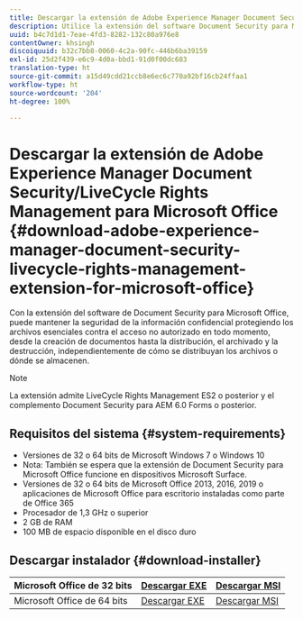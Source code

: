 ```yaml
---
title: Descargar la extensión de Adobe Experience Manager Document Security/LiveCycle Rights Management para Microsoft Office
description: Utilice la extensión del software Document Security para Microsoft Office para proteger los archivos esenciales contra el acceso no autorizado
uuid: b4c7d1d1-7eae-4fd3-8282-132c80a976e8
contentOwner: khsingh
discoiquuid: b32c7bb8-0060-4c2a-90fc-446b6ba39159
exl-id: 25d2f439-e6c9-4d0a-bbd1-91d0f00dc683
translation-type: ht
source-git-commit: a15d49cdd21ccb8e6ec6c770a92bf16cb24ffaa1
workflow-type: ht
source-wordcount: '204'
ht-degree: 100%

---
```


# Descargar la extensión de Adobe Experience Manager Document Security/LiveCycle Rights Management para Microsoft Office {#download-adobe-experience-manager-document-security-livecycle-rights-management-extension-for-microsoft-office}

Con la extensión del software de Document Security para Microsoft Office, puede mantener la seguridad de la información confidencial protegiendo los archivos esenciales contra el acceso no autorizado en todo momento, desde la creación de documentos hasta la distribución, el archivado y la destrucción, independientemente de cómo se distribuyan los archivos o dónde se almacenen.

>[!NOTE]
>
>La extensión admite LiveCycle Rights Management ES2 o posterior y el complemento Document Security para AEM 6.0 Forms o posterior.

## Requisitos del sistema {#system-requirements}

* Versiones de 32 o 64 bits de Microsoft Windows 7 o Windows 10
* Nota: También se espera que la extensión de Document Security para Microsoft Office funcione en dispositivos Microsoft Surface.
* Versiones de 32 o 64 bits de Microsoft Office 2013, 2016, 2019 o aplicaciones de Microsoft Office para escritorio instaladas como parte de Office 365
* Procesador de 1,3 GHz o superior
* 2 GB de RAM
* 100 MB de espacio disponible en el disco duro

## Descargar instalador {#download-installer}

| Microsoft Office de 32 bits | [Descargar EXE](http://download.macromedia.com/pub/livecycle/policyserver/DocumentSecurityExtensionforMicrosoftOffice.exe) | [Descargar MSI](http://download.macromedia.com/pub/livecycle/policyserver/DocumentSecurityExtensionforMicrosoftOffice.zip) |
|---|---|---|
| Microsoft Office de 64 bits | [Descargar EXE](http://download.macromedia.com/pub/livecycle/policyserver/DocumentSecurityExtensionforMicrosoftOffice64.exe) | [Descargar MSI](http://download.macromedia.com/pub/livecycle/policyserver/DocumentSecurityExtensionforMicrosoftOffice64.zip) |
